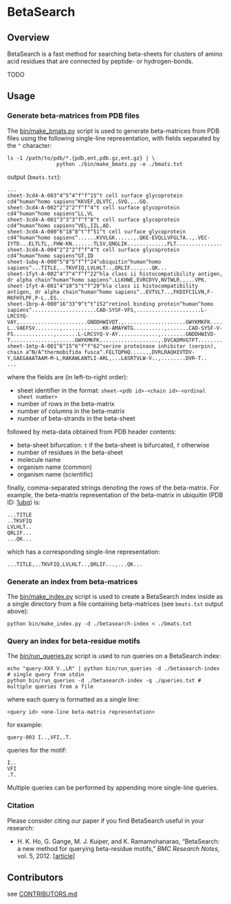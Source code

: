 # BetaSearch

## Overview

BetaSearch is a fast method for searching beta-sheets for clusters of
amino acid residues that are connected by peptide- or hydrogen-bonds.

TODO

## Usage

### Generate beta-matrices from PDB files

The [bin/make_bmats.py](bin/make_bmats.py) script is used to generate
beta-matrices from PDB files using the following single-line representation,
with fields separated by the `^` character:
```
ls -1 /path/to/pdb/*.{pdb,ent,pdb.gz,ent.gz} | \
                python ./bin/make_bmats.py -o ./bmats.txt
```
output (`bmats.txt`):
```
...
sheet-3cd4-A-003^4^5^4^f^f^15^t cell surface glycoprotein cd4^human^homo sapiens^KKVEF,QLVTC,.SVQ.,..GQ.
sheet-3cd4-A-002^2^2^2^f^f^4^t cell surface glycoprotein cd4^human^homo sapiens^LL,VL
sheet-3cd4-A-001^3^3^3^f^f^8^t cell surface glycoprotein cd4^human^homo sapiens^VEL,IIL,AD.
sheet-3cd4-A-000^6^18^8^t^f^51^t cell surface glycoprotein cd4^human^homo sapiens^......KVVLGK......,.QKE-EVQLLVFGLTA..,.VEC-IYTD...ELTLTL,.FHW-KN.......TLSV,QNGLIK............,FLT...............
sheet-3cd4-A-004^2^2^2^f^f^4^t cell surface glycoprotein cd4^human^homo sapiens^GT,ID
sheet-1ubq-A-000^5^8^5^f^f^24^ubiquitin^human^homo sapiens^...TITLE,..TKVFIQ,LVLHLT..,QRLIF...,...QK...
sheet-1fyt-A-002^4^7^4^f^f^22^hla class ii histocompatibility antigen, dr alpha chain^human^homo sapiens^.LLKHWE,EVRCDYV,NVTWLR.,...VPK.
sheet-1fyt-A-001^4^10^5^t^f^29^hla class ii histocompatibility antigen, dr alpha chain^human^homo sapiens^..EVTVLT..,FKDIFCILVN,F-RKFHYLPF,P-L..ES...
sheet-1brp-A-000^16^33^9^t^t^152^retinol binding protein^human^homo sapiens^.....................CAD-SYSF-VFS,.....................L-LRCSYQ-VAY,......................GNDDHWIVDT.,....................GWYKMKFK.....,...............DVCADMVGTFT.......,...............RVRGKATASM........,..............R-L..VAEFSV........,.............KK-AMAYWTG..........,.......CAD-SYSF-V-FS.............,.......L-LRCSYQ-V-AY.............,........GNDDHWIVD-T..............,......GWYKMKFK...................,.DVCADMVGTFT.....................,.RVRGKATASM......................,.RL..VAEFSV......................,KKAMAYWTG........................
sheet-1mtp-A-001^6^15^6^f^f^62^serine proteinase inhibitor (serpin), chain a^N/A^thermobifida fusca^.FELTQPHQ......,DVRLRAQHIVTDV-Y,GAEGAAATAAM-M-L,RAKAWLANTLI-ARL,...LASRTVLW-V..,........DVR-T..
...
```
where the fields are (in left-to-right order):
- sheet identifier in the format: `sheet-<pdb id>-<chain id>-<ordinal sheet number>`
- number of rows in the beta-matrix
- number of columns in the beta-matrix
- number of beta-strands in the beta-sheet

followed by meta-data obtained from PDB header contents:
- beta-sheet bifurcation: `t` if the beta-sheet is bifurcated, `f` otherwise
- number of residues in the beta-sheet
- molecule name
- organism name (common)
- organism name (scientific)

finally, comma-separated strings denoting the rows of the beta-matrix. For
example, the beta-matrix representation of the beta-matrix in ubiquitin (PDB
ID: [1ubq][1ubq]) is:
```
...TITLE            
..TKVFIQ            
LVLHLT..            
QRLIF...            
...QK...            
```
which has a corresponding single-line representation:
```
...TITLE,..TKVFIQ,LVLHLT..,QRLIF...,...QK...
```

### Generate an index from beta-matrices

The [bin/make_index.py](bin/make_index.py) script is used to create a BetaSearch
index inside as a single directory from a file containing beta-matrices (see
`bmats.txt` output above):
```
python bin/make_index.py -d ./betasearch-index < ./bmats.txt
```

### Query an index for beta-residue motifs

The [bin/run_queries.py](bin/run_queries.py) script is used to run
queries on a BetaSearch index:
```
echo "query-XXX V.,LR" | python bin/run_queries -d ./betasearch-index # single query from stdin
python bin/run_queries -d ./betasearch-index -q ./queries.txt # multiple queries from a file
```
where each query is formatted as a single line:
```
<query id> <one-line beta-matrix representation>
```
for example:
```
query-003 I..,VFI,.T.
```
queries for the motif:
```
I..
VFI
.T.
```
Multiple queries can be performed by appending more single-line queries.


### Citation

Please consider citing our paper if you find BetaSearch useful in your research:

- H. K. Ho, G. Gange, M. J. Kuiper, and K. Ramamohanarao, “BetaSearch: a new method for querying
beta-residue motifs,” _BMC Research Notes_, vol. 5, 2012. [[article][betasearch-doi]]

## Contributors

see [CONTRIBUTORS.md](CONTRIBUTORS.md)

[1ubq]: http://pdb.org/pdb/explore/explore.do?structureId=1ubq
[betasearch-doi]: http://dx.doi.org/10.1186/1756-0500-5-391
